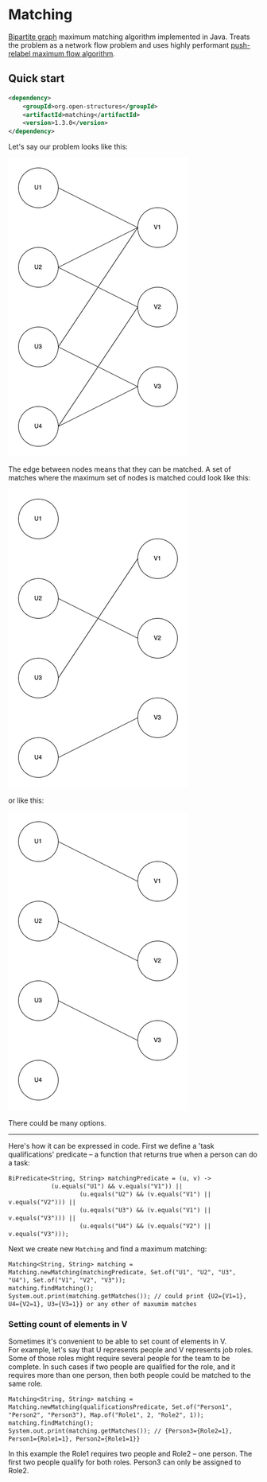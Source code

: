 # Matching
[Bipartite graph](https://en.wikipedia.org/wiki/Bipartite_graph) maximum matching algorithm implemented in Java. Treats the problem as a network flow problem and uses 
highly performant [push-relabel maximum flow algorithm](https://en.wikipedia.org/wiki/Push%E2%80%93relabel_maximum_flow_algorithm).

## Quick start

```xml
<dependency>
    <groupId>org.open-structures</groupId>
    <artifactId>matching</artifactId>
    <version>1.3.0</version>
</dependency>
```

Let's say our problem looks like this:

![Bipartite graph](images/bipartite-graph.png)

The edge between nodes means that they can be matched. A set of matches where the maximum set of nodes is matched could look like this:

![Matching 1](images/matching1.png)

or like this: 

![Matching 2](images/matching2.png)

There could be many options.

---

Here's how it can be expressed in code. First we define a 'task qualifications' predicate – a function that returns true when a person can do a task:

    BiPredicate<String, String> matchingPredicate = (u, v) ->
                (u.equals("U1") && v.equals("V1")) ||
                        (u.equals("U2") && (v.equals("V1") || v.equals("V2"))) ||
                        (u.equals("U3") && (v.equals("V1") || v.equals("V3"))) ||
                        (u.equals("U4") && (v.equals("V2") || v.equals("V3")));


Next we create new `Matching` and find a maximum matching:

    Matching<String, String> matching = Matching.newMatching(matchingPredicate, Set.of("U1", "U2", "U3", "U4"), Set.of("V1", "V2", "V3"));
    matching.findMatching();
    System.out.print(matching.getMatches()); // could print {U2={V1=1}, U4={V2=1}, U3={V3=1}} or any other of maxumim matches

### Setting count of elements in V

Sometimes it's convenient to be able to set count of elements in V.  
For example, let's say that U represents people and V represents job roles. 
Some of those roles might require several people for the team to be complete. 
In such cases if two people are qualified for the role, and it requires more than one person, then both people could be matched to the same role.

    Matching<String, String> matching = Matching.newMatching(qualificationsPredicate, Set.of("Person1", "Person2", "Person3"), Map.of("Role1", 2, "Role2", 1));
    matching.findMatching();
    System.out.print(matching.getMatches()); // {Person3={Role2=1}, Person1={Role1=1}, Person2={Role1=1}}

In this example the Role1 requires two people and Role2 – one person. The first two people qualify for both roles. Person3 can only be assigned to Role2.
